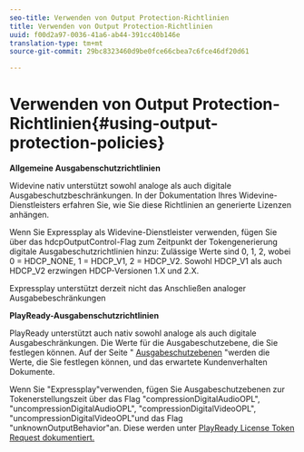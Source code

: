 ```yaml
---
seo-title: Verwenden von Output Protection-Richtlinien
title: Verwenden von Output Protection-Richtlinien
uuid: f00d2a97-0036-41a6-ab44-391cc40b146e
translation-type: tm+mt
source-git-commit: 29bc8323460d9be0fce66cbea7c6fce46df20d61

---
```



# Verwenden von Output Protection-Richtlinien{#using-output-protection-policies}

**Allgemeine Ausgabenschutzrichtlinien**

Widevine nativ unterstützt sowohl analoge als auch digitale Ausgabeschutzbeschränkungen. In der Dokumentation Ihres Widevine-Dienstleisters erfahren Sie, wie Sie diese Richtlinien an generierte Lizenzen anhängen.

Wenn Sie Expressplay als Widevine-Dienstleister verwenden, fügen Sie über das hdcpOutputControl-Flag zum Zeitpunkt der Tokengenerierung digitale Ausgabeschutzrichtlinien hinzu:
Zulässige Werte sind 0, 1, 2, wobei 0 = HDCP_NONE, 1 = HDCP_V1, 2 = HDCP_V2. Sowohl HDCP_V1 als auch HDCP_V2 erzwingen HDCP-Versionen 1.X und 2.X.

Expressplay unterstützt derzeit nicht das Anschließen analoger Ausgabebeschränkungen

**PlayReady-Ausgabenschutzrichtlinien**

PlayReady unterstützt auch nativ sowohl analoge als auch digitale Ausgabeschränkungen. Die Werte für die Ausgabeschutzebene, die Sie festlegen können. Auf der Seite &quot; [Ausgabeschutzebenen](https://msdn.microsoft.com/en-us/library/dn468831.aspx) &quot;werden die Werte, die Sie festlegen können, und das erwartete Kundenverhalten Dokumente.

Wenn Sie &quot;Expressplay&quot;verwenden, fügen Sie Ausgabeschutzebenen zur Tokenerstellungszeit über das Flag &quot;compressionDigitalAudioOPL&quot;, &quot;uncompressionDigitalAudioOPL&quot;, &quot;compressionDigitalVideoOPL&quot;, &quot;uncompressionDigitalVideoOPL&quot;und das Flag &quot;unknownOutputBehavior&quot;an. Diese werden unter [PlayReady License Token Request dokumentiert.](https://www.expressplay.com/developer/restapi/#playready-license-token-request)
